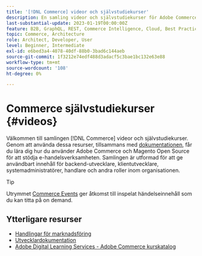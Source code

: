 ```yaml
---
title: '[!DNL Commerce] videor och självstudiekurser'
description: En samling videor och självstudiekurser för Adobe Commerce och Magento Open Source
last-substantial-update: 2023-01-19T00:00:00Z
feature: B2B, GraphQL, REST, Commerce Intelligence, Cloud, Best Practices, API Mesh, App Builder
topic: Commerce, Architecture
role: Architect, Developer, User
level: Beginner, Intermediate
exl-id: e6bed3a4-4078-40df-88b0-3bad6c144aeb
source-git-commit: 1f3212e74edf488d3adacf5c3bae1bc132e63e88
workflow-type: tm+mt
source-wordcount: '108'
ht-degree: 0%

---
```


# Commerce självstudiekurser {#videos}

Välkommen till samlingen [!DNL Commerce] videor och självstudiekurser. Genom att använda dessa resurser, tillsammans med [dokumentationen](https://experienceleague.adobe.com/docs/commerce.html?lang=sv-SE), får du lära dig hur du använder Adobe Commerce och Magento Open Source för att stödja e-handelsverksamheten. Samlingen är utformad för att ge användbart innehåll för backend-utvecklare, klientutvecklare, systemadministratörer, handlare och andra roller inom organisationen.

<div id="recs-overview-body-1"></div>
<div id="recs-overview-body-2"></div>
<div id="recs-overview-body-3"></div>
<div id="recs-overview-body-4"></div>
<div id="recs-overview-body-5"></div>
<div id="recs-overview-body-6"></div>

>[!TIP]
>
>Utrymmet [Commerce Events](https://experienceleague.adobe.com/docs/commerce-events/events/overview.html?lang=sv-SE) ger åtkomst till inspelat händelseinnehåll som du kan titta på on demand.

## Ytterligare resurser

- [Handlingar för marknadsföring](https://experienceleague.adobe.com/docs/commerce-admin/user-guides/home.html?lang=sv-SE)
- [Utvecklardokumentation](https://developer.adobe.com/commerce)
- [Adobe Digital Learning Services - Adobe Commerce kurskatalog](https://learning.adobe.com/catalog.html?solution=Adobe%20Commerce)

